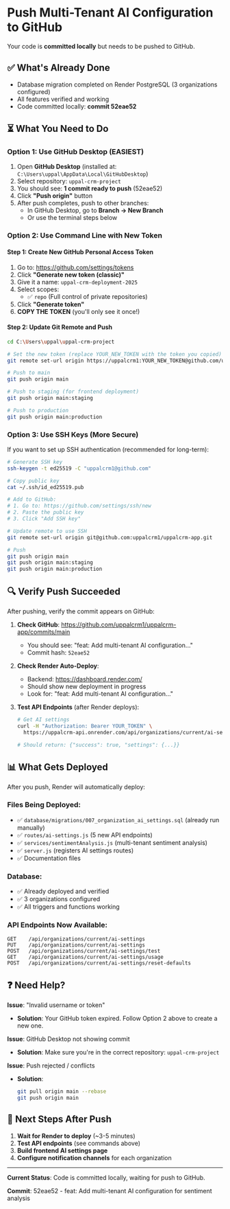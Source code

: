# Push Multi-Tenant AI Configuration to GitHub

Your code is **committed locally** but needs to be pushed to GitHub.

## ✅ What's Already Done

- Database migration completed on Render PostgreSQL (3 organizations configured)
- All features verified and working
- Code committed locally: **commit 52eae52**

## ⏳ What You Need to Do

### Option 1: Use GitHub Desktop (EASIEST)

1. Open **GitHub Desktop** (installed at: `C:\Users\uppal\AppData\Local\GitHubDesktop`)
2. Select repository: `uppal-crm-project`
3. You should see: **1 commit ready to push** (52eae52)
4. Click **"Push origin"** button
5. After push completes, push to other branches:
   - In GitHub Desktop, go to **Branch → New Branch**
   - Or use the terminal steps below

### Option 2: Use Command Line with New Token

#### Step 1: Create New GitHub Personal Access Token

1. Go to: https://github.com/settings/tokens
2. Click **"Generate new token (classic)"**
3. Give it a name: `uppal-crm-deployment-2025`
4. Select scopes:
   - ✅ `repo` (Full control of private repositories)
5. Click **"Generate token"**
6. **COPY THE TOKEN** (you'll only see it once!)

#### Step 2: Update Git Remote and Push

```bash
cd C:\Users\uppal\uppal-crm-project

# Set the new token (replace YOUR_NEW_TOKEN with the token you copied)
git remote set-url origin https://uppalcrm1:YOUR_NEW_TOKEN@github.com/uppalcrm1/uppalcrm-app.git

# Push to main
git push origin main

# Push to staging (for frontend deployment)
git push origin main:staging

# Push to production
git push origin main:production
```

### Option 3: Use SSH Keys (More Secure)

If you want to set up SSH authentication (recommended for long-term):

```bash
# Generate SSH key
ssh-keygen -t ed25519 -C "uppalcrm1@github.com"

# Copy public key
cat ~/.ssh/id_ed25519.pub

# Add to GitHub:
# 1. Go to: https://github.com/settings/ssh/new
# 2. Paste the public key
# 3. Click "Add SSH key"

# Update remote to use SSH
git remote set-url origin git@github.com:uppalcrm1/uppalcrm-app.git

# Push
git push origin main
git push origin main:staging
git push origin main:production
```

## 🔍 Verify Push Succeeded

After pushing, verify the commit appears on GitHub:

1. **Check GitHub**: https://github.com/uppalcrm1/uppalcrm-app/commits/main
   - You should see: "feat: Add multi-tenant AI configuration..."
   - Commit hash: `52eae52`

2. **Check Render Auto-Deploy**:
   - Backend: https://dashboard.render.com/
   - Should show new deployment in progress
   - Look for: "feat: Add multi-tenant AI configuration..."

3. **Test API Endpoints** (after Render deploys):
   ```bash
   # Get AI settings
   curl -H "Authorization: Bearer YOUR_TOKEN" \
     https://uppalcrm-api.onrender.com/api/organizations/current/ai-settings

   # Should return: {"success": true, "settings": {...}}
   ```

## 📊 What Gets Deployed

After you push, Render will automatically deploy:

### Files Being Deployed:
- ✅ `database/migrations/007_organization_ai_settings.sql` (already run manually)
- ✅ `routes/ai-settings.js` (5 new API endpoints)
- ✅ `services/sentimentAnalysis.js` (multi-tenant sentiment analysis)
- ✅ `server.js` (registers AI settings routes)
- ✅ Documentation files

### Database:
- ✅ Already deployed and verified
- ✅ 3 organizations configured
- ✅ All triggers and functions working

### API Endpoints Now Available:
```
GET    /api/organizations/current/ai-settings
PUT    /api/organizations/current/ai-settings
POST   /api/organizations/current/ai-settings/test
GET    /api/organizations/current/ai-settings/usage
POST   /api/organizations/current/ai-settings/reset-defaults
```

## ❓ Need Help?

**Issue**: "Invalid username or token"
- **Solution**: Your GitHub token expired. Follow Option 2 above to create a new one.

**Issue**: GitHub Desktop not showing commit
- **Solution**: Make sure you're in the correct repository: `uppal-crm-project`

**Issue**: Push rejected / conflicts
- **Solution**:
  ```bash
  git pull origin main --rebase
  git push origin main
  ```

## 🎯 Next Steps After Push

1. **Wait for Render to deploy** (~3-5 minutes)
2. **Test API endpoints** (see commands above)
3. **Build frontend AI settings page**
4. **Configure notification channels** for each organization

---

**Current Status**: Code is committed locally, waiting for push to GitHub.

**Commit**: 52eae52 - feat: Add multi-tenant AI configuration for sentiment analysis

